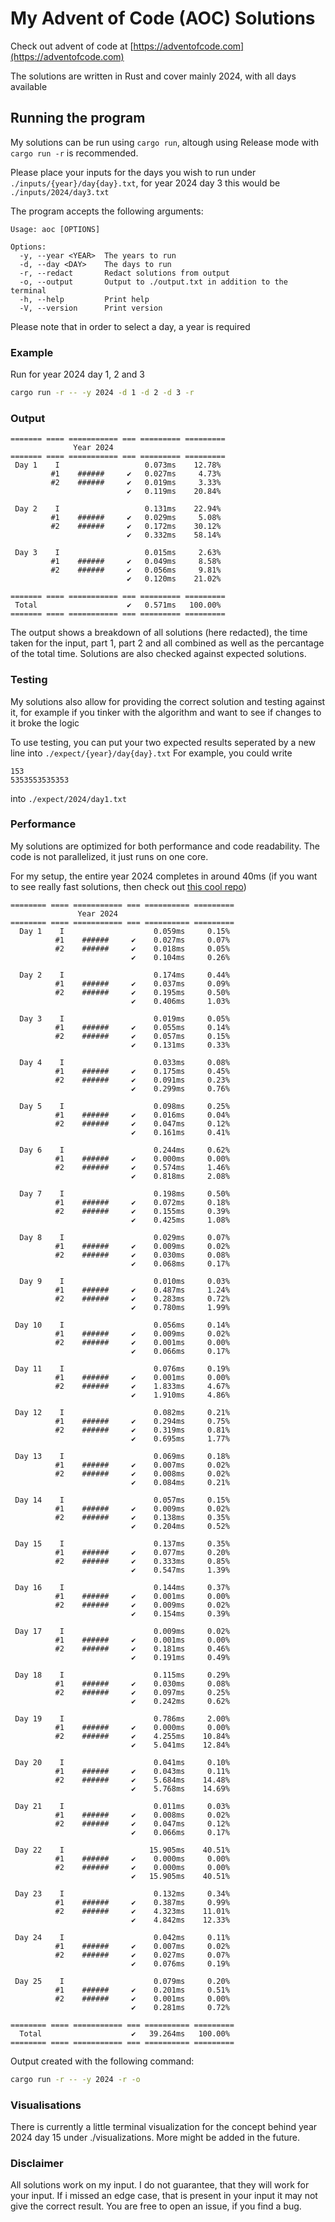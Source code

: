 # My Advent of Code (AOC) Solutions
Check out advent of code at [https://adventofcode.com](https://adventofcode.com)

The solutions are written in Rust and cover mainly 2024, with all days available

## Running the program
My solutions can be run using ```cargo run```, altough using Release mode with ```cargo run -r``` is recommended.

Please place your inputs for the days you wish to run under ```./inputs/{year}/day{day}.txt```, for year 2024 day 3 this would be ```./inputs/2024/day3.txt```

The program accepts the following arguments:
```
Usage: aoc [OPTIONS]

Options:
  -y, --year <YEAR>  The years to run
  -d, --day <DAY>    The days to run
  -r, --redact       Redact solutions from output
  -o, --output       Output to ./output.txt in addition to the terminal
  -h, --help         Print help
  -V, --version      Print version
```

Please note that in order to select a day, a year is required

### Example
Run for year 2024 day 1, 2 and 3 

```sh
cargo run -r -- -y 2024 -d 1 -d 2 -d 3 -r
```

### Output
```
======= ==== =========== === ========= =========
              Year 2024                         
======= ==== =========== === ========= =========
 Day 1    I                   0.073ms    12.78% 
         #1    ######     ✔   0.027ms     4.73% 
         #2    ######     ✔   0.019ms     3.33% 
                          ✔   0.119ms    20.84% 
                                                
 Day 2    I                   0.131ms    22.94% 
         #1    ######     ✔   0.029ms     5.08% 
         #2    ######     ✔   0.172ms    30.12% 
                          ✔   0.332ms    58.14% 
                                                
 Day 3    I                   0.015ms     2.63% 
         #1    ######     ✔   0.049ms     8.58% 
         #2    ######     ✔   0.056ms     9.81% 
                          ✔   0.120ms    21.02% 
                                                
======= ==== =========== === ========= =========
 Total                    ✔   0.571ms   100.00% 
======= ==== =========== === ========= =========
```

The output shows a breakdown of all solutions (here redacted), the time taken for the input, part 1, part 2 and all combined as well as the percantage of the total time.
Solutions are also checked against expected solutions.

### Testing
My solutions also allow for providing the correct solution and testing against it, for example if you tinker with the algorithm and want to see if changes to it broke the logic

To use testing, you can put your two expected results seperated by a new line into ```./expect/{year}/day{day}.txt```
For example, you could write 
```
153
5353553535353
```
into ```./expect/2024/day1.txt```

### Performance
My solutions are optimized for both performance and code readability. The code is not parallelized, it just runs on one core.

For my setup, the entire year 2024 completes in around 40ms (if you want to see really fast solutions, then check out [this cool repo](https://github.com/indiv0/aoc-fastest))
```
======== ==== =========== === ========== =========
               Year 2024                          
======== ==== =========== === ========== =========
  Day 1    I                    0.059ms     0.15% 
          #1    ######     ✔    0.027ms     0.07% 
          #2    ######     ✔    0.018ms     0.05% 
                           ✔    0.104ms     0.26% 
                                                  
  Day 2    I                    0.174ms     0.44% 
          #1    ######     ✔    0.037ms     0.09% 
          #2    ######     ✔    0.195ms     0.50% 
                           ✔    0.406ms     1.03% 
                                                  
  Day 3    I                    0.019ms     0.05% 
          #1    ######     ✔    0.055ms     0.14% 
          #2    ######     ✔    0.057ms     0.15% 
                           ✔    0.131ms     0.33% 
                                                  
  Day 4    I                    0.033ms     0.08% 
          #1    ######     ✔    0.175ms     0.45% 
          #2    ######     ✔    0.091ms     0.23% 
                           ✔    0.299ms     0.76% 
                                                  
  Day 5    I                    0.098ms     0.25% 
          #1    ######     ✔    0.016ms     0.04% 
          #2    ######     ✔    0.047ms     0.12% 
                           ✔    0.161ms     0.41% 
                                                  
  Day 6    I                    0.244ms     0.62% 
          #1    ######     ✔    0.000ms     0.00% 
          #2    ######     ✔    0.574ms     1.46% 
                           ✔    0.818ms     2.08% 
                                                  
  Day 7    I                    0.198ms     0.50% 
          #1    ######     ✔    0.072ms     0.18% 
          #2    ######     ✔    0.155ms     0.39% 
                           ✔    0.425ms     1.08% 
                                                  
  Day 8    I                    0.029ms     0.07% 
          #1    ######     ✔    0.009ms     0.02% 
          #2    ######     ✔    0.030ms     0.08% 
                           ✔    0.068ms     0.17% 
                                                  
  Day 9    I                    0.010ms     0.03% 
          #1    ######     ✔    0.487ms     1.24% 
          #2    ######     ✔    0.283ms     0.72% 
                           ✔    0.780ms     1.99% 
                                                  
 Day 10    I                    0.056ms     0.14% 
          #1    ######     ✔    0.009ms     0.02% 
          #2    ######     ✔    0.001ms     0.00% 
                           ✔    0.066ms     0.17% 
                                                  
 Day 11    I                    0.076ms     0.19% 
          #1    ######     ✔    0.001ms     0.00% 
          #2    ######     ✔    1.833ms     4.67% 
                           ✔    1.910ms     4.86% 
                                                  
 Day 12    I                    0.082ms     0.21% 
          #1    ######     ✔    0.294ms     0.75% 
          #2    ######     ✔    0.319ms     0.81% 
                           ✔    0.695ms     1.77% 
                                                  
 Day 13    I                    0.069ms     0.18% 
          #1    ######     ✔    0.007ms     0.02% 
          #2    ######     ✔    0.008ms     0.02% 
                           ✔    0.084ms     0.21% 
                                                  
 Day 14    I                    0.057ms     0.15% 
          #1    ######     ✔    0.009ms     0.02% 
          #2    ######     ✔    0.138ms     0.35% 
                           ✔    0.204ms     0.52% 
                                                  
 Day 15    I                    0.137ms     0.35% 
          #1    ######     ✔    0.077ms     0.20% 
          #2    ######     ✔    0.333ms     0.85% 
                           ✔    0.547ms     1.39% 
                                                  
 Day 16    I                    0.144ms     0.37% 
          #1    ######     ✔    0.001ms     0.00% 
          #2    ######     ✔    0.009ms     0.02% 
                           ✔    0.154ms     0.39% 
                                                  
 Day 17    I                    0.009ms     0.02% 
          #1    ######     ✔    0.001ms     0.00% 
          #2    ######     ✔    0.181ms     0.46% 
                           ✔    0.191ms     0.49% 
                                                  
 Day 18    I                    0.115ms     0.29% 
          #1    ######     ✔    0.030ms     0.08% 
          #2    ######     ✔    0.097ms     0.25% 
                           ✔    0.242ms     0.62% 
                                                  
 Day 19    I                    0.786ms     2.00% 
          #1    ######     ✔    0.000ms     0.00% 
          #2    ######     ✔    4.255ms    10.84% 
                           ✔    5.041ms    12.84% 
                                                  
 Day 20    I                    0.041ms     0.10% 
          #1    ######     ✔    0.043ms     0.11% 
          #2    ######     ✔    5.684ms    14.48% 
                           ✔    5.768ms    14.69% 
                                                  
 Day 21    I                    0.011ms     0.03% 
          #1    ######     ✔    0.008ms     0.02% 
          #2    ######     ✔    0.047ms     0.12% 
                           ✔    0.066ms     0.17% 
                                                  
 Day 22    I                   15.905ms    40.51% 
          #1    ######     ✔    0.000ms     0.00% 
          #2    ######     ✔    0.000ms     0.00% 
                           ✔   15.905ms    40.51% 
                                                  
 Day 23    I                    0.132ms     0.34% 
          #1    ######     ✔    0.387ms     0.99% 
          #2    ######     ✔    4.323ms    11.01% 
                           ✔    4.842ms    12.33% 
                                                  
 Day 24    I                    0.042ms     0.11% 
          #1    ######     ✔    0.007ms     0.02% 
          #2    ######     ✔    0.027ms     0.07% 
                           ✔    0.076ms     0.19% 
                                                  
 Day 25    I                    0.079ms     0.20% 
          #1    ######     ✔    0.201ms     0.51% 
          #2    ######     ✔    0.001ms     0.00% 
                           ✔    0.281ms     0.72% 
                                                  
======== ==== =========== === ========== =========
  Total                    ✔   39.264ms   100.00% 
======== ==== =========== === ========== =========
```

Output created with the following command: 
```sh
cargo run -r -- -y 2024 -r -o
```

### Visualisations
There is currently a little terminal visualization for the concept behind year 2024 day 15 under ./visualizations. More might be added in the future.

### Disclaimer
All solutions work on my input. I do not guarantee, that they will work for your input. If i missed an edge case, that is present in your input it may not give the correct result. You are free to open an issue, if you find a bug.
